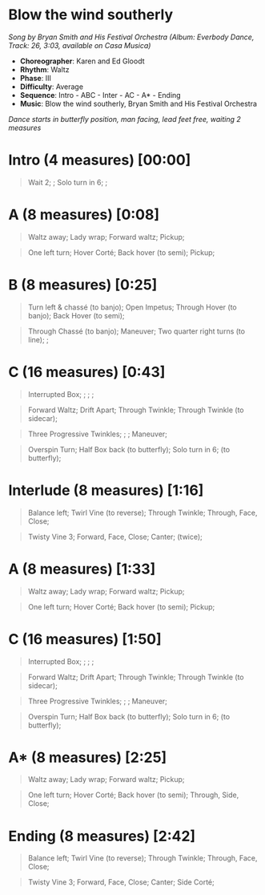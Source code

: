 # Blow the wind southerly
*Song by Bryan Smith and His Festival Orchestra (Album: Everbody Dance, Track: 26, 3:03, available on Casa Musica)*

* **Choreographer**: Karen and Ed Gloodt
* **Rhythm**: Waltz
* **Phase**: III
* **Difficulty**: Average
* **Sequence**: Intro - ABC - Inter - AC - A* - Ending
* **Music**: Blow the wind southerly, Bryan Smith and His Festival Orchestra

*Dance starts in butterfly position, man facing, lead feet free, waiting 2 measures*

# Intro (4 measures) [00:00]

> Wait 2; ; Solo turn in 6; ;

# A (8 measures) [0:08]

> Waltz away; Lady wrap; Forward waltz; Pickup;

> One left turn; Hover Corté; Back hover (to semi); Pickup;

# B (8 measures) [0:25]

> Turn left & chassé (to banjo); Open Impetus; Through Hover (to banjo); Back Hover (to semi);

> Through Chassé (to banjo); Maneuver; Two quarter right turns (to line); ;

# C (16 measures) [0:43]

> Interrupted Box; ; ; ;

> Forward Waltz; Drift Apart; Through Twinkle; Through Twinkle (to sidecar);

> Three Progressive Twinkles; ; ; Maneuver;

> Overspin Turn; Half Box back (to butterfly); Solo turn in 6; (to butterfly);

# Interlude (8 measures) [1:16]

> Balance left; Twirl Vine (to reverse); Through Twinkle; Through, Face, Close;

> Twisty Vine 3; Forward, Face, Close; Canter; (twice);

# A (8 measures) [1:33]

> Waltz away; Lady wrap; Forward waltz; Pickup;

> One left turn; Hover Corté; Back hover (to semi); Pickup;

# C (16 measures) [1:50]

> Interrupted Box; ; ; ;

> Forward Waltz; Drift Apart; Through Twinkle; Through Twinkle (to sidecar);

> Three Progressive Twinkles; ; ; Maneuver;

> Overspin Turn; Half Box back (to butterfly); Solo turn in 6; (to butterfly);

# A* (8 measures) [2:25]

> Waltz away; Lady wrap; Forward waltz; Pickup;

> One left turn; Hover Corté; Back hover (to semi); Through, Side, Close;

# Ending (8 measures) [2:42]

> Balance left; Twirl Vine (to reverse); Through Twinkle; Through, Face, Close;

> Twisty Vine 3; Forward, Face, Close; Canter; Side Corté;
